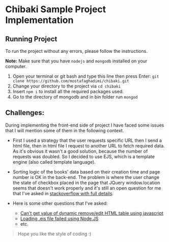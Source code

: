 # Chibaki Sample Project Implementation
## Running Project
To run the project without any errors, please follow the instructions.

**Note:** Make sure that you have `nodejs` and `mongodb` installed on your computer.

1. Open your terminal or git bash and type this line then press Enter: `git clone https://github.com/mostafaghadimi/chibaki.git`
2. Change your directory to the project via `cd chibaki`
3. Insert `npm i` to install all the required packages used.
4. Go to the directory of mongodb and in bin folder run `mongod`

## Challenges:
During implementing the front-end side of project I have faced some issues that I will mention some of them in the following context.
- First I used a strategy that the user requests specific URL then I send a html file, then in html file I request to another URL to fetch required data. As it's obvious it wasn't a good solution, because the number of requests was doubled. So I decided to use EJS, which is a template engine (also called template language).

- Sorting logic of the books' data based on their creation time and page number is OK in the back-end. The problem is where the user change the state of checkbox placed in the page that JQuery window.location seems that doesn't work properly and it's still an open question for me that I've asked in [stackoverflow with full details](https://stackoverflow.com/questions/52059642/jquery-window-location-doesnt-work/52064263?noredirect=1#comment91080759_52064263). 

- Here is some other questions that I've asked:
    - [Can't get value of dynamic remove/edit HTML table using javascript](https://stackoverflow.com/questions/52022267/cant-get-value-of-dynamic-remove-edit-html-table-using-javascript/52022326?noredirect=1#comment90995429_52022326)
    - [Loading .ejs file failed using Node.JS](https://stackoverflow.com/questions/52047795/loading-ejs-file-failed-using-node-js)
    - etc.
> Hope you like the style of coding :) 
